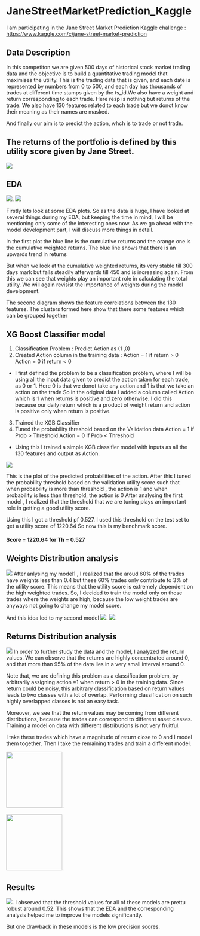 # JaneStreetMarketPrediction_Kaggle
I am participating in the Jane Street Market Prediction Kaggle challenge : https://www.kaggle.com/c/jane-street-market-prediction

## Data Description 
In this competiton we are given 500 days of historical stock market trading data and the objective is to build a quantitative trading model that maximises the utility. This is the trading data that is given, and each date is represented by numbers from 0 to 500, and each day has thousands of trades at different time stamps given by the ts_id.We also have a weight and return corresponding to each trade. Here resp is nothing but returns of the trade. We also have 130 features related to each trade but we donot know their meaning as their names are masked. 

And finally our aim is to predict the action, whch is to trade or not trade. 

## The returns of the portfolio is defined by this utility score given by Jane Street. 
<img src= "Images/utility.png">

## EDA 

<img src= "Images/Cumulative Returns and Weighted Returns.png">. <img src= "Images/Feature Correlations.png">

Firstly lets look at some EDA plots. So as the data is huge, I have looked at several things during my EDA, but keeping the time in mind, I will be mentioning only some of the interesting ones now. As we go ahead with the model development part, I will discuss more things in detail. 

In the first plot the blue line is the cumulative returns and the orange one is the cumulative weighted returns. The blue line shows that there is an upwards trend in returns 

But when we look at the cumulative weighted returns, its very stable till 300 days mark but falls steadily afterwards till 450 and is increasing again. From this we can see that weights play an important role in calculating the total utility. We will again revisist the importance of weights during the model development. 

The second diagram shows the feature correlations between the 130 features. The clusters formed here show that there some features which can be grouped together

## XG Boost Classifier model 
1) Classification Problem : Predict Action as (1 ,0)
2) Created Action column in the training data : 
	Action = 1 if return > 0 
	Action = 0 if return < 0 
	
- I first defined the problem to be a classification problem, where I will be using all the input data given to predict the action taken for each trade, as 0 or 1. Here 0 is that we donot take any action and 1 is that we take an action on the trade
So in the original data I added a column called Action which is 1 when returns is positive and zero otherwise. I did this because our daily return which is a product of weight return and action is positive only when return is positive. 

3) Trained the XGB Classifier 
4) Tuned the probability threshold based on the       Validation data 
	Action = 1 if Prob > Threshold 
	Action = 0 if Prob < Threshold 
  
- Using this I trained a simple XGB classifier model with inputs as all the 130 features and output as Action. 

<img src= "Images/probability_histogram (1).png">

This is the plot of the predicted probabilities of the action. 
After this I tuned the probability threshold based on the validation utility score such that when probability is more than threshold , the action is 1 and when probability is less than threshold, the action is 0 
After analysing the first model , I realized that the threshold that we are tuning plays an important role in getting a good utility score. 

Using this I got a threshold pf 0.527. I used this threshold on the test set to get a utility score of 1220.64 
So now this is my benchmark score. 

#### Score = 1220.64 for Th = 0.527

## Weights Distribution analysis 

<img src= "Images/Weights Distribution.png">
After anlysing my model1 , I realized that the aroud 60% of the trades have weights less than 0.4 but these 60% trades only contribute to 3% of the utility score. This means that the utility score is extremely dependent on the high weighted trades. So, I decided to train the model only on those trades where the weights are high, because the low weight trades are anyways not going to change my model score. 

And this idea led to my second model 
<img src= "Images/Screenshot 2021-01-16 at 9.09.49 AM.png">. 
<img src= "Images/Screenshot 2021-01-16 at 9.09.58 AM.png">. 




## Returns Distribution analysis 

<img src= "Images/Histogram of Trade Returns.png">
In order to further study the data and the model, I analyzed the return values. We can observe that the returns are highly concentrated around 0, and that more than 95% of the data lies in a very small interval around 0. 

Note that, we are defining this problem as a classification problem, by arbitrarily assigning action =1 when return > 0 in the training data. Since return could be noisy, this arbitrary classification based on return values leads to two classes with a lot of overlap. Performing classification on such highly overlapped classes is not an easy task.

Moreover, we see that the return values may be coming from different distributions, because the trades can correspond to different asset classes. Training a model on data with different distributions is not very fruitful. 

I take these trades which have a magnitude of return close to 0 and I model them together. Then I take the remaining trades and train a different model. 


<img src= "Images/Screenshot 2021-01-16 at 9.11.43 AM.png" width = '150'>. 

<img src= "Images/Screenshot 2021-01-16 at 9.11.51 AM.png" width = '150'>. 


## Results 
<img src= "Images/Screenshot 2021-01-16 at 9.12.04 AM.png">. 
I observed that the threshold values for all of these models are prettu robust around 0.52. 
This shows that the EDA and the corresponding analysis helped me to improve the models significantly. 

But one drawback in these models is the low precision scores. 










